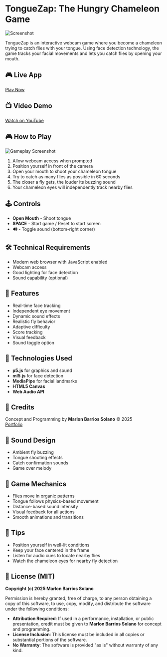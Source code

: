 # TongueZap: The Hungry Chameleon Game

![Screenshot](https://github.com/user-attachments/assets/b9158772-6dce-46e0-b4d6-00d59f686fe2)

TongueZap is an interactive webcam game where you become a chameleon trying to catch flies with your tongue. Using face detection technology, the game tracks your facial movements and lets you catch flies by opening your mouth.

## 🎮 Live App
[Play Now](https://marlonbarrios.github.io/tonguezap/)

## 📺 Video Demo
[Watch on YouTube](https://youtu.be/QG1TPxL6zE4)

## 🎮 How to Play

![Gameplay Screenshot](https://github.com/user-attachments/assets/bd613b3e-97e5-4016-8a6d-23a1845d07f5)

1. Allow webcam access when prompted
2. Position yourself in front of the camera
3. Open your mouth to shoot your chameleon tongue
4. Try to catch as many flies as possible in 60 seconds
5. The closer a fly gets, the louder its buzzing sound
6. Your chameleon eyes will independently track nearby flies

## 🕹️ Controls

- **Open Mouth** - Shoot tongue
- **SPACE** - Start game / Reset to start screen
- **🔊** - Toggle sound (bottom-right corner)

## 🛠️ Technical Requirements

- Modern web browser with JavaScript enabled
- Webcam access
- Good lighting for face detection
- Sound capability (optional)

## 🎯 Features

- Real-time face tracking
- Independent eye movement
- Dynamic sound effects
- Realistic fly behavior
- Adaptive difficulty
- Score tracking
- Visual feedback
- Sound toggle option

## 🔧 Technologies Used

- **p5.js** for graphics and sound
- **ml5.js** for face detection
- **MediaPipe** for facial landmarks
- **HTML5 Canvas**
- **Web Audio API**

## 🎨 Credits

Concept and Programming by **Marlon Barrios Solano** © 2025  
[Portfolio](https://marlonbarrios.github.io/)

## 🎵 Sound Design

- Ambient fly buzzing
- Tongue shooting effects
- Catch confirmation sounds
- Game over melody

## 🎯 Game Mechanics

- Flies move in organic patterns
- Tongue follows physics-based movement
- Distance-based sound intensity
- Visual feedback for all actions
- Smooth animations and transitions

## 🌟 Tips

- Position yourself in well-lit conditions
- Keep your face centered in the frame
- Listen for audio cues to locate nearby flies
- Watch the chameleon eyes for nearby fly detection

## 📜 License (MIT)

**Copyright (c) 2025 Marlon Barrios Solano**

Permission is hereby granted, free of charge, to any person obtaining a copy of this software, to use, copy, modify, and distribute the software under the following conditions:

- **Attribution Required**: If used in a performance, installation, or public presentation, credit must be given to **Marlon Barrios Solano** for concept and programming.
- **License Inclusion**: This license must be included in all copies or substantial portions of the software.
- **No Warranty**: The software is provided "as is" without warranty of any kind.
